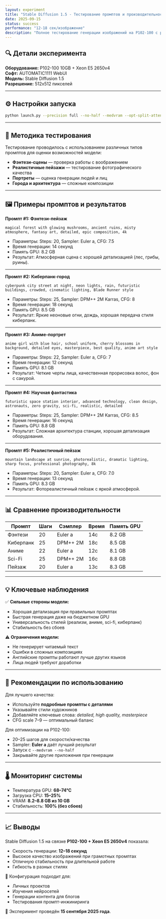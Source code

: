 ```yaml
---
layout: experiment
title: "Stable Diffusion 1.5 - Тестирование промптов и производительности"
date: 2025-09-15
status: success
performance: "12-18 сек/изображение"
description: "Полное тестирование генерации изображений на P102-100 с различными промптами и настройками"
---
```


## 🔍 Детали эксперимента

**Оборудование:** P102-100 10GB + Xeon E5 2650v4  
**Софт:** AUTOMATIC1111 WebUI  
**Модель:** Stable Diffusion 1.5  
**Разрешение:** 512x512 пикселей  

---

## ⚙️ Настройки запуска

```bash
python launch.py --precision full --no-half --medvram --opt-split-attention --disable-nan-check --listen --port 7860
```

---

## 🎯 Методика тестирования

Тестирование проводилось с использованием различных типов промптов для оценки возможностей модели:

- **Фэнтези-сцены** — проверка работы с воображением  
- **Реалистичные пейзажи** — тестирование фотографического качества  
- **Портреты** — оценка генерации людей и лиц  
- **Города и архитектура** — сложные композиции  

---

## 🖼️ Примеры промптов и результатов

**Промпт #1: Фэнтези-пейзаж**
```text
magical forest with glowing mushrooms, ancient ruins, misty atmosphere, fantasy art, detailed, epic composition, 4k
```
- Параметры: Steps: 20, Sampler: Euler a, CFG: 7.5  
- Время генерации: 14 секунд  
- Память GPU: 8.2 GB  
- Результат: Атмосферная сцена с хорошей детализацией (лес, грибы, руины).  

---

**Промпт #2: Киберпанк-город**
```text
cyberpunk city street at night, neon lights, rain, futuristic buildings, crowded, cinematic lighting, Blade Runner style
```
- Параметры: Steps: 25, Sampler: DPM++ 2M Karras, CFG: 8  
- Время генерации: 18 секунд  
- Память GPU: 8.5 GB  
- Результат: Яркие неоновые огни, дождь, хорошая передача стиля киберпанк.  

---

**Промпт #3: Аниме-портрет**
```text
anime girl with blue hair, school uniform, cherry blossoms in background, detailed eyes, masterpiece, best quality, anime art style
```
- Параметры: Steps: 22, Sampler: Euler a, CFG: 7  
- Время генерации: 12 секунд  
- Память GPU: 8.1 GB  
- Результат: Четкие черты лица, качественная прорисовка волос, фон с сакурой.  

---

**Промпт #4: Научная фантастика**
```text
futuristic space station interior, advanced technology, clean design, astronauts, zero gravity, sci-fi, realistic, detailed
```
- Параметры: Steps: 25, Sampler: DPM++ 2M Karras, CFG: 8.5  
- Время генерации: 16 секунд  
- Память GPU: 8.8 GB  
- Результат: Сложная архитектура станции, хорошая детализация оборудования.  

---

**Промпт #5: Реалистичный пейзаж**
```text
mountain landscape at sunrise, photorealistic, dramatic lighting, sharp focus, professional photography, 8k
```
- Параметры: Steps: 20, Sampler: Euler a, CFG: 7.0  
- Время генерации: 13 секунд  
- Память GPU: 8.3 GB  
- Результат: Фотореалистичный пейзаж с яркой атмосферой.  

---

## 📊 Сравнение производительности

| Промпт       | Шаги | Сэмплер        | Время | Память GPU |
|--------------|------|----------------|-------|------------|
| Фэнтези      | 20   | Euler a        | 14с   | 8.2 GB     |
| Киберпанк    | 25   | DPM++ 2M       | 18с   | 8.5 GB     |
| Аниме        | 22   | Euler a        | 12с   | 8.1 GB     |
| Sci-Fi       | 25   | DPM++ 2M       | 16с   | 8.8 GB     |
| Пейзаж       | 20   | Euler a        | 13с   | 8.3 GB     |

---

## 💡 Ключевые наблюдения

✅ **Сильные стороны модели:**
- Хорошая детализация при правильных промптах  
- Быстрая генерация даже на бюджетном GPU  
- Универсальность стилей (реализм, аниме, sci-fi, киберпанк)  
- Стабильность без сбоев  

⚠️ **Ограничения модели:**
- Не генерирует читаемый текст  
- Ошибки в сложных композициях  
- Английские промпты работают лучше других языков  
- Лица людей требуют доработки  

---

## 🎯 Рекомендации по использованию

Для лучшего качества:  
- Используйте **подробные промпты с деталями**  
- Указывайте стили художников  
- Добавляйте ключевые слова: *detailed, high quality, masterpiece*  
- CFG scale 7–9 — оптимальный баланс  

Для оптимизации на P102-100:  
- 20–25 шагов для скорости/качества  
- Sampler: **Euler a** даёт лучший результат  
- Запуск с `--medvram --no-half`  
- Закрывайте другие приложения при генерации  

---

## 🌡️ Мониторинг системы

- Температура GPU: **68–74°C**  
- Загрузка CPU: **15–25%**  
- VRAM: **8.2–8.8 GB из 10 GB**  
- Стабильность: **100% (без сбоев)**  

---

## 📈 Выводы

Stable Diffusion 1.5 на связке **P102-100 + Xeon E5 2650v4** показала:  

- Скорость генерации: **12–18 секунд**  
- Высокое качество изображений при грамотных промптах  
- Отличную стабильность при длительной работе  
- Гибкость в разных стилях  

🔹 Конфигурация подходит для:  
- Личных проектов  
- Изучения нейросетей  
- Генерации контента для блогов  
- Тестирования промпт-инжиниринга  

📅 Эксперимент проведён **15 сентября 2025 года**.
